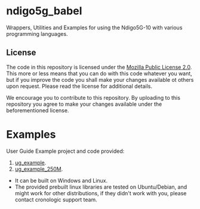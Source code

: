 # ndigo5g_babel
Wrappers, Utilities and Examples for using the Ndigo5G-10 with various programming languages.


## License

The code in this repository is licensed under the [Mozilla Public License 2.0](LICENSE). This more or less means that you can do with this code whatever you want, but if you improve the code you shall make your changes available ot others upon request. Please read the license for additional details. 

We encourage you to contribute to this repository. By uploading to this repository you agree to make your changes available under the beforementioned license.


# Examples
User Guide Example project and code provided:
1. [ug_example](./ug_example).
2. [ug_example_250M](./ug_examplug_example_250M).

* It can be built on Windows and Linux.
* The provided prebuilt linux libraries are tested on Ubuntu/Debian, and might work for other distributions, if they didn't work with you, please contact cronologic support team.
